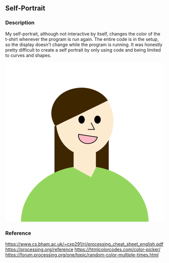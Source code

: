 ## Self-Portrait

### Description
My self-portrait, although not interactive by itself, changes the color of the t-shirt whenever the program is run again. The entire code is in the setup, so the display doesn't change while the program is running. It was honestly pretty difficult to create a self portrait by only using code and being limited to curves and shapes.

![](march19_portrait.png)

### Reference
https://www.cs.bham.ac.uk/~cxp291/ri/processing_cheat_sheet_english.pdf
https://processing.org/reference
https://htmlcolorcodes.com/color-picker/
https://forum.processing.org/one/topic/random-color-multiple-times.html
